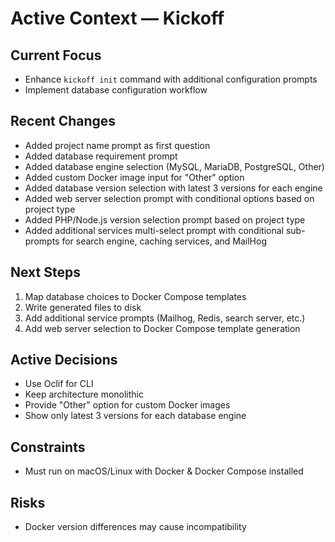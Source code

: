 # Active Context — Kickoff

## Current Focus
- Enhance `kickoff init` command with additional configuration prompts
- Implement database configuration workflow

## Recent Changes
- Added project name prompt as first question
- Added database requirement prompt
- Added database engine selection (MySQL, MariaDB, PostgreSQL, Other)
- Added custom Docker image input for "Other" option
- Added database version selection with latest 3 versions for each engine
- Added web server selection prompt with conditional options based on project type
- Added PHP/Node.js version selection prompt based on project type
- Added additional services multi-select prompt with conditional sub-prompts for search engine, caching services, and MailHog

## Next Steps
1. Map database choices to Docker Compose templates
2. Write generated files to disk
3. Add additional service prompts (Mailhog, Redis, search server, etc.)
4. Add web server selection to Docker Compose template generation

## Active Decisions
- Use Oclif for CLI
- Keep architecture monolithic
- Provide "Other" option for custom Docker images
- Show only latest 3 versions for each database engine

## Constraints
- Must run on macOS/Linux with Docker & Docker Compose installed

## Risks
- Docker version differences may cause incompatibility
